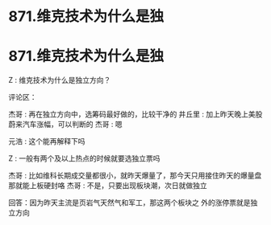 # 871.维克技术为什么是独

# 871.维克技术为什么是独

Z : 维克技术为什么是独立方向？

评论区：

杰哥 : 再在独立方向中，选筹码最好做的，比较干净的 井丘里 : 加上昨天晚上美股蔚来汽车涨幅，可以判断的 杰哥 : 嗯

元浩 : 这个能再解释下吗

Z : 一般有两个及以上热点的时候就要选独立票吗

杰哥 : 比如维科长期成交量都很小，就昨天爆量了，那今天只用接住昨天的爆量盘那就能上板硬封咯 杰哥 : 不是，只要出现板块潮，次日就做独立

回答：因为昨天主流是页岩气天然气和军工，那这两个板块之 外的涨停票就是独立方向